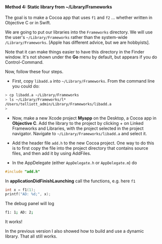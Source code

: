 #### Method 4:  Static library from ~/Library/Frameworks

The goal is to make a Cocoa app that uses ``f1`` and ``f2`` ... whether written in Objective C or in Swift.  

We are going to put our libraries into the ``Frameworks`` directory.  We will use the user's ``~/Library/Frameworks`` rather than the system-wide ``/Library/Frameworks``.  [Apple has different advice, but we are hobbyists].

Note that it can make things easier to have this directory in the Finder window.  It's not shown under the **Go** menu by default, but appears if you do Control-Command.

Now, follow these four steps.

* First, copy ``libadd.a`` into ``~/Library/Frameworks``.  From the command line you could do:

```bash
> cp libadd.a ~/Library/Frameworks
> ls ~/Library/Frameworks/l*
/Users/telliott_admin/Library/Frameworks/libadd.a
>
```

* Now, make a new Xcode project **Myapp** on the Desktop, a Cocoa app in **Objective C**. Add the library to the project by clicking + on Linked Frameworks and Libraries, with the project selected in the project navigator.  Navigate to ```~/Library/Frameworks/libadd.a``` and select it.

* Add the header file ``add.h`` to the new Cocoa project.  One way to do this is to first copy the file into the project directory that contains source files, and then add it by using AddFiles.  

* In the AppDelegate (either ``AppDelegate.h`` or ``AppDelegate.m``) do 

```c
#include "add.h"
```

In **applicationDidFinishLaunching** call the functions, e.g. here ``f1``

```c
int x = f1(1);
printf("AD: %d;", x);
```

The debug panel will log

```bash
f1: 1; AD: 2;
```

It works!

In the previous version I also showed how to build and use a dynamic library.  That all still works.
